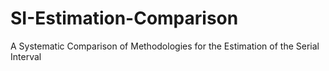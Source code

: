 # SI-Estimation-Comparison
A Systematic Comparison of Methodologies for the Estimation of the Serial Interval
